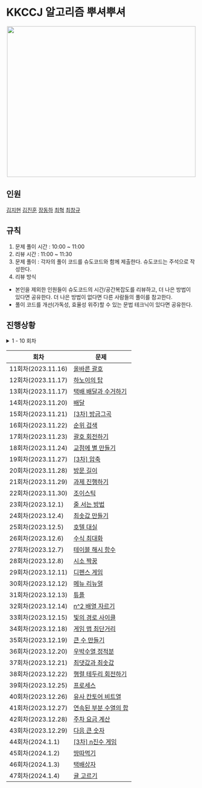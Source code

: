 # KKCCJ 알고리즘 뿌셔뿌셔

<div align = "center">
<img src="https://github.com/OuOHoon/KKCCJ-Algorithm-Study/assets/17760465/a496de20-a3eb-4ba9-851d-8e9386c500ba" width="500" height="400" />
</div>


## 인원
[김지현](https://github.com/zomeong)
[김진훈](https://github.com/ouohoon)
[장동하](https://github.com/wkdehdgk159)
[최혁](https://github.com/Youkamii)
[최창규](https://github.com/kyle4293)

## 규칙
1. 문제 풀이 시간 : 10:00 ~ 11:00
2. 리뷰 시간     : 11:00 ~ 11:30
3. 문제 풀이     : 각자의 풀이 코드를 슈도코드와 함께 제출한다. 슈도코드는 주석으로 작성한다. 
4. 리뷰 방식
* 본인을 제외한 인원들이 슈도코드의 시간/공간복잡도를 리뷰하고, 더 나은 방법이 있다면 공유한다. 더 나은 방법이 없다면 다른 사람들의 풀이를 참고한다. <br>
* 풀이 코드를 개선(가독성, 효율성 위주)할 수 있는 문법 테크닉이 있다면 공유한다.

## 진행상황

<details>
<summary> 1 - 10 회차 </summary>
    
<div markdown="1">
    
| 회차              | 문제                                                                                                                                                                                                                                                 |
|-----------------|----------------------------------------------------------------------------------------------------------------------------------------------------------------------------------------------------------------------------------------------------|
| 1회차(2023.11.02) | [소수 찾기](https://school.programmers.co.kr/learn/courses/30/lessons/42839?language=cpp)
| 2회차(2023.11.03) | [카펫](https://school.programmers.co.kr/learn/courses/30/lessons/42842)
| 3회차(2023.11.06) | [피로도](https://school.programmers.co.kr/learn/courses/30/lessons/87946)
| 4회차(2023.11.07) | [전력망을 둘로 나누기](https://school.programmers.co.kr/learn/courses/30/lessons/86971)
| 5회차(2023.11.08) | [모음사전](https://school.programmers.co.kr/learn/courses/30/lessons/84512)
| 6회차(2023.11.09) | [가장 큰 수](https://school.programmers.co.kr/learn/courses/30/lessons/42746)
| 7회차(2023.11.10) | [H-Index](https://school.programmers.co.kr/learn/courses/30/lessons/42747)
| 8회차(2023.11.13) | [전화번호 목록](https://school.programmers.co.kr/learn/courses/30/lessons/42577)
| 9회차(2023.11.14) | [의상](https://school.programmers.co.kr/learn/courses/30/lessons/42578)
| 10회차(2023.11.15) | [기능개발](https://school.programmers.co.kr/learn/courses/30/lessons/42586)

</div>
</details>

| 회차              | 문제                                                                                                                                                                                                                                                 |
|-----------------|----------------------------------------------------------------------------------------------------------------------------------------------------------------------------------------------------------------------------------------------------|
| 11회차(2023.11.16) | [올바른 괄호](https://school.programmers.co.kr/learn/courses/30/lessons/12909)|
| 12회차(2023.11.17) | [하노이의 탑](https://school.programmers.co.kr/learn/courses/30/lessons/12946)|
| 13회차(2023.11.17) | [택배 배달과 수거하기](https://school.programmers.co.kr/learn/courses/30/lessons/150369)|
| 14회차(2023.11.20) | [배달](https://school.programmers.co.kr/learn/courses/30/lessons/12978)|
| 15회차(2023.11.21) | [[3차] 방금그곡](https://school.programmers.co.kr/learn/courses/30/lessons/17683)|
| 16회차(2023.11.22) | [순위 검색](https://school.programmers.co.kr/learn/courses/30/lessons/72412)|
| 17회차(2023.11.23) | [괄호 회전하기](https://school.programmers.co.kr/learn/courses/30/lessons/76502)|
| 18회차(2023.11.24) | [교점에 별 만들기](https://school.programmers.co.kr/learn/courses/30/lessons/87377)|
| 19회차(2023.11.27) | [[3차] 압축](https://school.programmers.co.kr/learn/courses/30/lessons/17684)|
| 20회차(2023.11.28) | [방문 길이](https://school.programmers.co.kr/learn/courses/30/lessons/49994)|
| 21회차(2023.11.29) | [과제 진행하기](https://school.programmers.co.kr/learn/courses/30/lessons/176962)|
| 22회차(2023.11.30) | [조이스틱](https://school.programmers.co.kr/learn/courses/30/lessons/42860)|
| 23회차(2023.12.1) | [줄 서는 방법](https://school.programmers.co.kr/learn/courses/30/lessons/12936)|
| 24회차(2023.12.4) | [최솟값 만들기](https://school.programmers.co.kr/learn/courses/30/lessons/12941)|
| 25회차(2023.12.5) | [호텔 대실](https://school.programmers.co.kr/learn/courses/30/lessons/155651)|
| 26회차(2023.12.6) | [수식 최대화](https://school.programmers.co.kr/learn/courses/30/lessons/67257)|
| 27회차(2023.12.7) | [테이블 해시 함수](https://school.programmers.co.kr/learn/courses/30/lessons/147354)|
| 28회차(2023.12.8) | [시소 짝꿍](https://school.programmers.co.kr/learn/courses/30/lessons/152996)|
| 29회차(2023.12.11) | [디펜스 게임](https://school.programmers.co.kr/learn/courses/30/lessons/142085)|
| 30회차(2023.12.12) | [메뉴 리뉴얼](https://school.programmers.co.kr/learn/courses/30/lessons/72411)|
| 31회차(2023.12.13) | [튜플](https://school.programmers.co.kr/learn/courses/30/lessons/64065)|
| 32회차(2023.12.14) | [n^2 배열 자르기](https://school.programmers.co.kr/learn/courses/30/lessons/87390)|
| 33회차(2023.12.15) | [빛의 경로 사이클](https://school.programmers.co.kr/learn/courses/30/lessons/86052)|
| 34회차(2023.12.18) | [게임 맵 최단거리](https://school.programmers.co.kr/learn/courses/30/lessons/1844)|
| 35회차(2023.12.19) | [큰 수 만들기](https://school.programmers.co.kr/learn/courses/30/lessons/42883)|
| 36회차(2023.12.20) | [우박수열 정적분](https://school.programmers.co.kr/learn/courses/30/lessons/134239)|
| 37회차(2023.12.21) | [최댓값과 최솟값](https://school.programmers.co.kr/learn/courses/30/lessons/12939)|
| 38회차(2023.12.22) | [행렬 테두리 회전하기](https://school.programmers.co.kr/learn/courses/30/lessons/77485)|
| 39회차(2023.12.25) | [프로세스](https://school.programmers.co.kr/learn/courses/30/lessons/42587)|
| 40회차(2023.12.26) | [유사 칸토어 비트열](https://school.programmers.co.kr/learn/courses/30/lessons/148652)|
| 41회차(2023.12.27) | [연속된 부분 수열의 합](https://school.programmers.co.kr/learn/courses/30/lessons/178870)|
| 42회차(2023.12.28) | [주차 요금 계산](https://school.programmers.co.kr/learn/courses/30/lessons/92341)|
| 43회차(2023.12.29) | [다음 큰 숫자](https://school.programmers.co.kr/learn/courses/30/lessons/12911)|
| 44회차(2024.1.1) | [[3차] n진수 게임](https://school.programmers.co.kr/learn/courses/30/lessons/17687)|
| 45회차(2024.1.2) | [땅따먹기](https://school.programmers.co.kr/learn/courses/30/lessons/12913)|
| 46회차(2024.1.3) | [택배상자](https://school.programmers.co.kr/learn/courses/30/lessons/131704)|
| 47회차(2024.1.4) | [귤 고르기](https://school.programmers.co.kr/learn/courses/30/lessons/138476)|